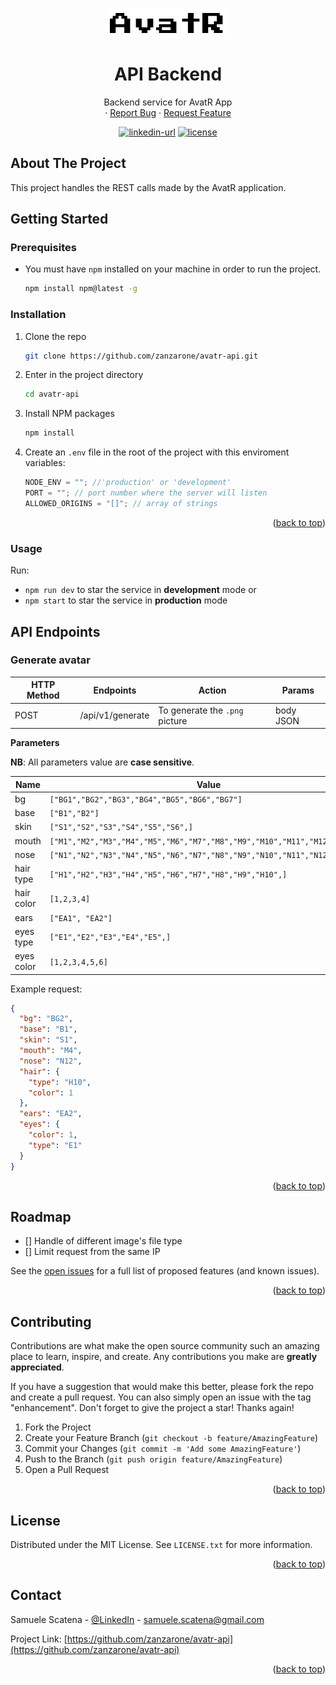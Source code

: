 <a name="readme-top"></a>

<!-- PROJECT LOGO -->
<br />
<div align="center">
  <a href="https://github.com/zanzarone/avatr-api">
    <img src="images/logo_name.png" alt="Logo" width="192" height="46">
  </a>
  <h1 align="center">API Backend</h1>

  <p align="center">
    Backend service for AvatR App
    <br />
    ·
    <a href="https://github.com/zanzarone/avatr-api/issues">Report Bug</a>
    ·
    <a href="https://github.com/zanzarone/avatr-api/issues">Request Feature</a>
  </p>
</div>

<div align="center">

<a href="https://it.linkedin.com/in/samuele-scatena">![linkedin-url](https://img.shields.io/badge/-LinkedIn-black.svg?logo=linkedin&colorB=555)</a>
<a href="#license">![license](https://img.shields.io/badge/License-MIT-blue)</a>

</div>

<!-- ABOUT THE PROJECT -->

## About The Project

This project handles the REST calls made by the AvatR application.

## Getting Started

### Prerequisites

- You must have `npm` installed on your machine in order to run the project.
  ```sh
  npm install npm@latest -g
  ```

### Installation

1. Clone the repo

   ```sh
   git clone https://github.com/zanzarone/avatr-api.git
   ```

2. Enter in the project directory
   ```sh
   cd avatr-api
   ```
3. Install NPM packages
   ```sh
   npm install
   ```
4. Create an `.env` file in the root of the project with this enviroment variables:
   ```js
   NODE_ENV = ""; //'production' or 'development'
   PORT = ""; // port number where the server will listen
   ALLOWED_ORIGINS = "[]"; // array of strings
   ```

<p align="right">(<a href="#readme-top">back to top</a>)</p>

<!-- USAGE EXAMPLES -->

### Usage

Run:

- `npm run dev` to star the service in **development** mode or
- `npm start` to star the service in **production** mode

## API Endpoints

### Generate avatar

| HTTP Method | Endpoints        | Action                         | Params    |
| ----------- | ---------------- | ------------------------------ | --------- |
| POST        | /api/v1/generate | To generate the `.png` picture | body JSON |

**Parameters**

**NB**: All parameters value are **case sensitive**.

| Name       | Value                                                                     | Type   | Mandatory |
| ---------- | ------------------------------------------------------------------------- | ------ | --------- |
| bg         | `["BG1","BG2","BG3","BG4","BG5","BG6","BG7"]`                             | String | **NO**    |
| base       | `["B1","B2"]`                                                             | String | **YES**   |
| skin       | `["S1","S2","S3","S4","S5","S6",]`                                        | String | **YES**   |
| mouth      | `["M1","M2","M3","M4","M5","M6","M7","M8","M9","M10","M11","M12","M13",]` | String | **YES**   |
| nose       | `["N1","N2","N3","N4","N5","N6","N7","N8","N9","N10","N11","N12",]`       | String | **YES**   |
| hair type  | `["H1","H2","H3","H4","H5","H6","H7","H8","H9","H10",]`                   | String | **YES**   |
| hair color | `[1,2,3,4]`                                                               | Int    | **YES**   |
| ears       | `["EA1", "EA2"]`                                                          | String | **YES**   |
| eyes type  | `["E1","E2","E3","E4","E5",]`                                             | String | **YES**   |
| eyes color | `[1,2,3,4,5,6]`                                                           | Int    | **YES**   |

Example request:

```json
{
  "bg": "BG2",
  "base": "B1",
  "skin": "S1",
  "mouth": "M4",
  "nose": "N12",
  "hair": {
    "type": "H10",
    "color": 1
  },
  "ears": "EA2",
  "eyes": {
    "color": 1,
    "type": "E1"
  }
}
```

<p align="right">(<a href="#readme-top">back to top</a>)</p>

<!-- ROADMAP -->

## Roadmap

- [] Handle of different image's file type
- [] Limit request from the same IP

See the [open issues](https://github.com/zanzarone/avatr-api/issues) for a full list of proposed features (and known issues).

<p align="right">(<a href="#readme-top">back to top</a>)</p>

<!-- CONTRIBUTING -->

## Contributing

Contributions are what make the open source community such an amazing place to learn, inspire, and create. Any contributions you make are **greatly appreciated**.

If you have a suggestion that would make this better, please fork the repo and create a pull request. You can also simply open an issue with the tag "enhancement".
Don't forget to give the project a star! Thanks again!

1. Fork the Project
2. Create your Feature Branch (`git checkout -b feature/AmazingFeature`)
3. Commit your Changes (`git commit -m 'Add some AmazingFeature'`)
4. Push to the Branch (`git push origin feature/AmazingFeature`)
5. Open a Pull Request

<p align="right">(<a href="#readme-top">back to top</a>)</p>

<!-- LICENSE -->

## License

Distributed under the MIT License. See `LICENSE.txt` for more information.

<p align="right">(<a href="#readme-top">back to top</a>)</p>

<!-- CONTACT -->

## Contact

Samuele Scatena - [@LinkedIn](https://it.linkedin.com/in/samuele-scatena) - samuele.scatena@gmail.com

Project Link: [https://github.com/zanzarone/avatr-api](https://github.com/zanzarone/avatr-api)

<p align="right">(<a href="#readme-top">back to top</a>)</p>
